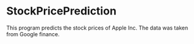 # StockPricePrediction
This program predicts the stock prices of Apple Inc. The data was taken from Google finance.
